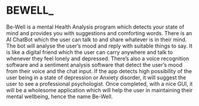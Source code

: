 # BEWELL_
Be-Well is a mental Health Analysis program which detects your state of mind and provides you with suggestions and comforting words. 
There is an AI ChatBot which the user can talk to and share whatever is in their mind. The bot will analyse the user’s mood and reply with suitable things to say. It is like a digital friend which the user can carry anywhere and talk to whenever they feel lonely and depressed. 
There’s also a voice recognition software and a sentiment analysis software that detect the user’s mood from their voice and the chat input. 
If the app detects high possibility of the user being in a state of depression or Anxiety disorder, it will suggest the user to see a professional psychologist. 
Once completed, with a nice GUI, it will be a wholesome application which  will help the user in maintaining their mental wellbeing, hence the name Be-Well.
